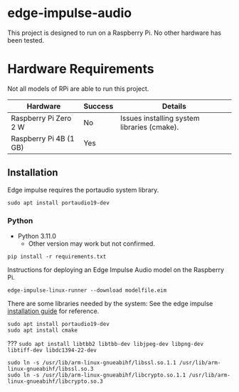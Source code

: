 # edge-impulse-audio
This project is designed to run on a Raspberry Pi. No other hardware has been tested.

# Hardware Requirements
Not all models of RPi are able to run this project.

| Hardware | Success | Details |
|-|-|-|
| Raspberry Pi Zero 2 W | No | Issues installing system libraries (cmake). |
| Raspberry Pi 4B (1 GB) | Yes | |

## Installation

Edge impulse requires the portaudio system library.
```
sudo apt install portaudio19-dev
```

### Python
* Python 3.11.0
    * Other version may work but not confirmed.
```
pip install -r requirements.txt
```

Instructions for deploying an Edge Impulse Audio model on the Raspberry Pi.

```
edge-impulse-linux-runner --download modelfile.eim
```

There are some libraries needed by the system:
See the edge impulse [installation guide](https://docs.edgeimpulse.com/docs/tools/edge-impulse-for-linux/linux-python-sdk) for reference.
```
sudo apt install portaudio19-dev
sudo apt install cmake
```

???
```sudo apt install libtbb2 libtbb-dev libjpeg-dev libpng-dev libtiff-dev libdc1394-22-dev```

```
sudo ln -s /usr/lib/arm-linux-gnueabihf/libssl.so.1.1 /usr/lib/arm-linux-gnueabihf/libssl.so.3
sudo ln -s /usr/lib/arm-linux-gnueabihf/libcrypto.so.1.1 /usr/lib/arm-linux-gnueabihf/libcrypto.so.3
```

